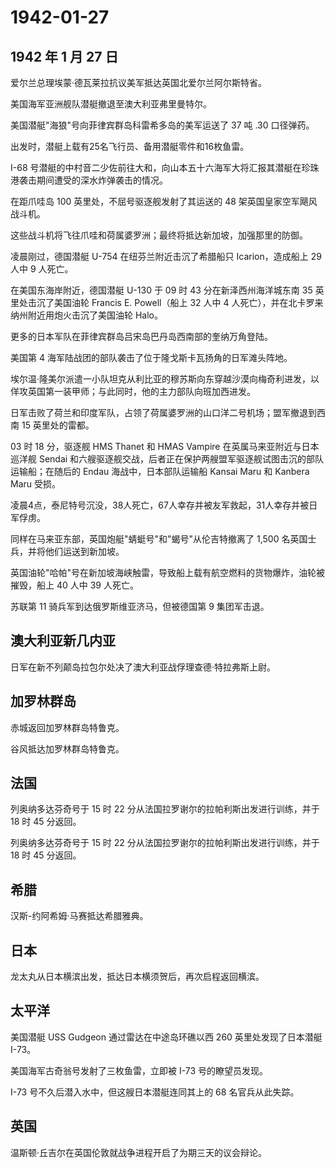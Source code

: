 # 1942-01-27

## 1942 年 1 月 27 日

爱尔兰总理埃蒙·德瓦莱拉抗议美军抵达英国北爱尔兰阿尔斯特省。

美国海军亚洲舰队潜艇撤退至澳大利亚弗里曼特尔。

美国潜艇"海狼"号向菲律宾群岛科雷希多岛的美军运送了 37 吨 .30 口径弹药。

出发时，潜艇上载有25名飞行员、备用潜艇零件和16枚鱼雷。

I-68
号潜艇的中村音二少佐前往大和，向山本五十六海军大将汇报其潜艇在珍珠港袭击期间遭受的深水炸弹袭击的情况。

在距爪哇岛 100 英里处，不屈号驱逐舰发射了其运送的 48
架英国皇家空军飓风战斗机。

这些战斗机将飞往爪哇和荷属婆罗洲；最终将抵达新加坡，加强那里的防御。

凌晨刚过，德国潜艇 U-754 在纽芬兰附近击沉了希腊船只 Icarion，造成船上 29
人中 9 人死亡。

在美国东海岸附近，德国潜艇 U-130 于 09 时 43 分在新泽西州海洋城东南 35
英里处击沉了美国油轮 Francis E. Powell（船上 32 人中 4
人死亡），并在北卡罗来纳州附近用炮火击沉了美国油轮 Halo。

更多的日本军队在菲律宾群岛吕宋岛巴丹岛西南部的奎纳万角登陆。

美国第 4 海军陆战团的部队袭击了位于隆戈斯卡瓦扬角的日军滩头阵地。

埃尔温·隆美尔派遣一小队坦克从利比亚的穆苏斯向东穿越沙漠向梅奇利进发，以佯攻英国第一装甲师；与此同时，他的主力部队向班加西进发。

日军击败了荷兰和印度军队，占领了荷属婆罗洲的山口洋二号机场；盟军撤退到西南
15 英里处的雷都。

03 时 18 分，驱逐舰 HMS Thanet 和 HMAS Vampire
在英属马来亚附近与日本巡洋舰 Sendai
和六艘驱逐舰交战，后者正在保护两艘盟军驱逐舰试图击沉的部队运输船；在随后的
Endau 海战中，日本部队运输船 Kansai Maru 和 Kanbera Maru 受损。

凌晨4点，泰尼特号沉没，38人死亡，67人幸存并被友军救起，31人幸存并被日军俘虏。

同样在马来亚东部，英国炮艇"蜻蜓号"和"蝎号"从伦吉特撤离了 1,500
名英国士兵，并将他们运送到新加坡。

英国油轮"哈帕"号在新加坡海峡触雷，导致船上载有航空燃料的货物爆炸，油轮被摧毁，船上
40 人中 39 人死亡。

苏联第 11 骑兵军到达俄罗斯维亚济马，但被德国第 9 集团军击退。

## 澳大利亚新几内亚

日军在新不列颠岛拉包尔处决了澳大利亚战俘理查德·特拉弗斯上尉。

## 加罗林群岛

赤城返回加罗林群岛特鲁克。

谷风抵达加罗林群岛特鲁克。

## 法国

列奥纳多达芬奇号于 15 时 22 分从法国拉罗谢尔的拉帕利斯出发进行训练，并于
18 时 45 分返回。

列奥纳多达芬奇号于 15 时 22 分从法国拉罗谢尔的拉帕利斯出发进行训练，并于
18 时 45 分返回。

## 希腊

汉斯-约阿希姆·马赛抵达希腊雅典。

## 日本

龙太丸从日本横滨出发，抵达日本横须贺后，再次启程返回横滨。

## 太平洋

美国潜艇 USS Gudgeon 通过雷达在中途岛环礁以西 260 英里处发现了日本潜艇
I-73。

美国海军古奇翁号发射了三枚鱼雷，立即被 I-73 号的瞭望员发现。

I-73 号不久后潜入水中，但这艘日本潜艇连同其上的 68 名官兵从此失踪。

## 英国

温斯顿·丘吉尔在英国伦敦就战争进程开启了为期三天的议会辩论。

